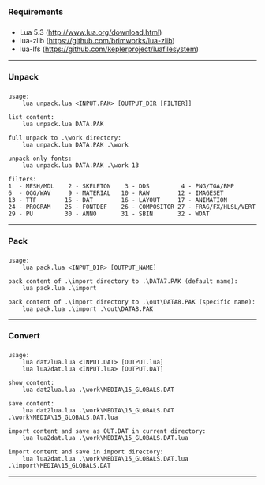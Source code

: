 ### Requirements ###
###  
* Lua 5.3 (http://www.lua.org/download.html)
* lua-zlib (https://github.com/brimworks/lua-zlib)
* lua-lfs (https://github.com/keplerproject/luafilesystem)
---
### Unpack ###
###  
```text
usage:
    lua unpack.lua <INPUT.PAK> [OUTPUT_DIR [FILTER]]

list content:
    lua unpack.lua DATA.PAK

full unpack to .\work directory:
    lua unpack.lua DATA.PAK .\work

unpack only fonts:
    lua unpack.lua DATA.PAK .\work 13

filters:
1  - MESH/MDL    2 - SKELETON    3 - DDS         4 - PNG/TGA/BMP
6  - OGG/WAV     9 - MATERIAL   10 - RAW        12 - IMAGESET
13 - TTF        15 - DAT        16 - LAYOUT     17 - ANIMATION
24 - PROGRAM    25 - FONTDEF    26 - COMPOSITOR 27 - FRAG/FX/HLSL/VERT
29 - PU         30 - ANNO       31 - SBIN       32 - WDAT
```
---
### Pack ###
###  
```text
usage:
    lua pack.lua <INPUT_DIR> [OUTPUT_NAME]

pack content of .\import directory to .\DATA7.PAK (default name):
    lua pack.lua .\import

pack content of .\import directory to .\out\DATA8.PAK (specific name):
    lua pack.lua .\import .\out\DATA8.PAK
```
---
### Convert ###
###  
```text
usage:
    lua dat2lua.lua <INPUT.DAT> [OUTPUT.lua]
    lua lua2dat.lua <INPUT.lua> [OUTPUT.DAT]

show content:
    lua dat2lua.lua .\work\MEDIA\15_GLOBALS.DAT

save content:
    lua dat2lua.lua .\work\MEDIA\15_GLOBALS.DAT .\work\MEDIA\15_GLOBALS.DAT.lua

import content and save as OUT.DAT in current directory:
    lua lua2dat.lua .\work\MEDIA\15_GLOBALS.DAT.lua

import content and save in import directory:
    lua lua2dat.lua .\work\MEDIA\15_GLOBALS.DAT.lua .\import\MEDIA\15_GLOBALS.DAT
```
---